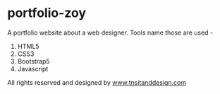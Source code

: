 # portfolio-zoy

A portfolio website about a web designer.
Tools name those are used - 
1. HTML5
2. CSS3
3. Bootstrap5
4. Javascript

All rights reserved and designed by www.tnsitanddesign.com

